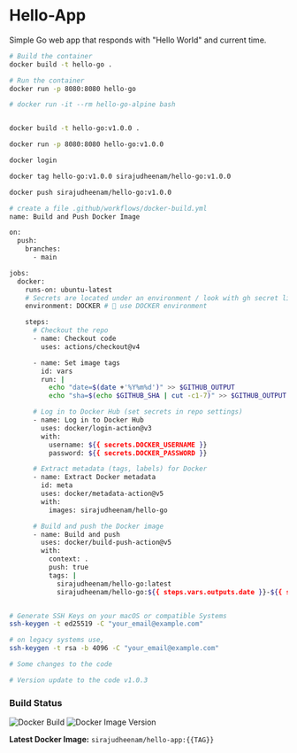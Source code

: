 
# Hello-App 
Simple Go web app that responds with "Hello World" and current time.


```bash
# Build the container
docker build -t hello-go .

# Run the container
docker run -p 8080:8080 hello-go

# docker run -it --rm hello-go-alpine bash


docker build -t hello-go:v1.0.0 .

docker run -p 8080:8080 hello-go:v1.0.0

docker login

docker tag hello-go:v1.0.0 sirajudheenam/hello-go:v1.0.0

docker push sirajudheenam/hello-go:v1.0.0

# create a file .github/workflows/docker-build.yml
name: Build and Push Docker Image

on:
  push:
    branches:
      - main

jobs:
  docker:
    runs-on: ubuntu-latest
    # Secrets are located under an environment / look with gh secret list -e DOCKER
    environment: DOCKER # 🔑 use DOCKER environment

    steps:
      # Checkout the repo
      - name: Checkout code
        uses: actions/checkout@v4

      - name: Set image tags
        id: vars
        run: |
          echo "date=$(date +'%Y%m%d')" >> $GITHUB_OUTPUT
          echo "sha=$(echo $GITHUB_SHA | cut -c1-7)" >> $GITHUB_OUTPUT

      # Log in to Docker Hub (set secrets in repo settings)
      - name: Log in to Docker Hub
        uses: docker/login-action@v3
        with:
          username: ${{ secrets.DOCKER_USERNAME }}
          password: ${{ secrets.DOCKER_PASSWORD }}

      # Extract metadata (tags, labels) for Docker
      - name: Extract Docker metadata
        id: meta
        uses: docker/metadata-action@v5
        with:
          images: sirajudheenam/hello-go

      # Build and push the Docker image
      - name: Build and push
        uses: docker/build-push-action@v5
        with:
          context: .
          push: true
          tags: |
            sirajudheenam/hello-go:latest
            sirajudheenam/hello-go:${{ steps.vars.outputs.date }}-${{ steps.vars.outputs.sha }}


# Generate SSH Keys on your macOS or compatible Systems
ssh-keygen -t ed25519 -C "your_email@example.com"

# on legacy systems use,
ssh-keygen -t rsa -b 4096 -C "your_email@example.com"

# Some changes to the code

# Version update to the code v1.0.3

```

### Build Status


![Docker Build](https://github.com/sirajudheenam/hello-app/actions/workflows/docker-build.yml/badge.svg?branch=main)
![Docker Image Version](https://img.shields.io/docker/v/sirajudheenam/hello-app?sort=semver)


**Latest Docker Image:** `sirajudheenam/hello-app:{{TAG}}`

